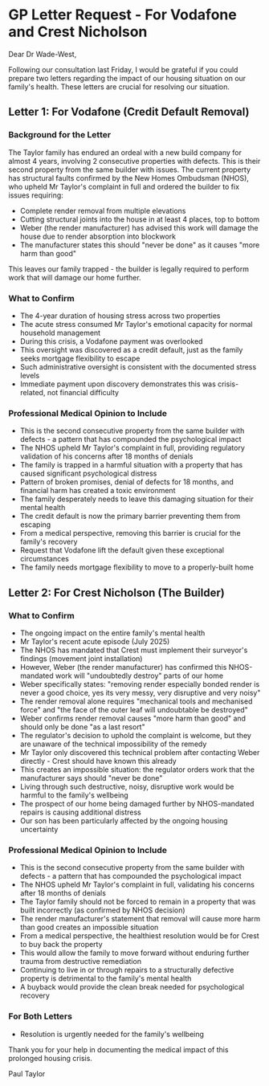 # GP Letter Request - For Vodafone and Crest Nicholson

Dear Dr Wade-West,

Following our consultation last Friday, I would be grateful if you could prepare two letters regarding the impact of our housing situation on our family's health. These letters are crucial for resolving our situation.

## Letter 1: For Vodafone (Credit Default Removal)

### Background for the Letter
The Taylor family has endured an ordeal with a new build company for almost 4 years, involving 2 consecutive properties with defects. This is their second property from the same builder with issues. The current property has structural faults confirmed by the New Homes Ombudsman (NHOS), who upheld Mr Taylor's complaint in full and ordered the builder to fix issues requiring:
- Complete render removal from multiple elevations
- Cutting structural joints into the house in at least 4 places, top to bottom
- Weber (the render manufacturer) has advised this work will damage the house due to render absorption into blockwork
- The manufacturer states this should "never be done" as it causes "more harm than good"

This leaves our family trapped - the builder is legally required to perform work that will damage our home further.

### What to Confirm
- The 4-year duration of housing stress across two properties
- The acute stress consumed Mr Taylor's emotional capacity for normal household management
- During this crisis, a Vodafone payment was overlooked
- This oversight was discovered as a credit default, just as the family seeks mortgage flexibility to escape
- Such administrative oversight is consistent with the documented stress levels
- Immediate payment upon discovery demonstrates this was crisis-related, not financial difficulty

### Professional Medical Opinion to Include
- This is the second consecutive property from the same builder with defects - a pattern that has compounded the psychological impact
- The NHOS upheld Mr Taylor's complaint in full, providing regulatory validation of his concerns after 18 months of denials
- The family is trapped in a harmful situation with a property that has caused significant psychological distress
- Pattern of broken promises, denial of defects for 18 months, and financial harm has created a toxic environment
- The family desperately needs to leave this damaging situation for their mental health
- The credit default is now the primary barrier preventing them from escaping
- From a medical perspective, removing this barrier is crucial for the family's recovery
- Request that Vodafone lift the default given these exceptional circumstances
- The family needs mortgage flexibility to move to a properly-built home

## Letter 2: For Crest Nicholson (The Builder)

### What to Confirm
- The ongoing impact on the entire family's mental health
- Mr Taylor's recent acute episode (July 2025)
- The NHOS has mandated that Crest must implement their surveyor's findings (movement joint installation)
- However, Weber (the render manufacturer) has confirmed this NHOS-mandated work will "undoubtedly destroy" parts of our home
- Weber specifically states: "removing render especially bonded render is never a good choice, yes its very messy, very disruptive and very noisy"
- The render removal alone requires "mechanical tools and mechanised force" and "the face of the outer leaf will undoubtable be destroyed"
- Weber confirms render removal causes "more harm than good" and should only be done "as a last resort"
- The regulator's decision to uphold the complaint is welcome, but they are unaware of the technical impossibility of the remedy
- Mr Taylor only discovered this technical problem after contacting Weber directly - Crest should have known this already
- This creates an impossible situation: the regulator orders work that the manufacturer says should "never be done"
- Living through such destructive, noisy, disruptive work would be harmful to the family's wellbeing
- The prospect of our home being damaged further by NHOS-mandated repairs is causing additional distress
- Our son has been particularly affected by the ongoing housing uncertainty

### Professional Medical Opinion to Include
- This is the second consecutive property from the same builder with defects - a pattern that has compounded the psychological impact
- The NHOS upheld Mr Taylor's complaint in full, validating his concerns after 18 months of denials
- The Taylor family should not be forced to remain in a property that was built incorrectly (as confirmed by NHOS decision)
- The render manufacturer's statement that removal will cause more harm than good creates an impossible situation
- From a medical perspective, the healthiest resolution would be for Crest to buy back the property
- This would allow the family to move forward without enduring further trauma from destructive remediation
- Continuing to live in or through repairs to a structurally defective property is detrimental to the family's mental health
- A buyback would provide the clean break needed for psychological recovery

### For Both Letters
- Resolution is urgently needed for the family's wellbeing

Thank you for your help in documenting the medical impact of this prolonged housing crisis.

Paul Taylor